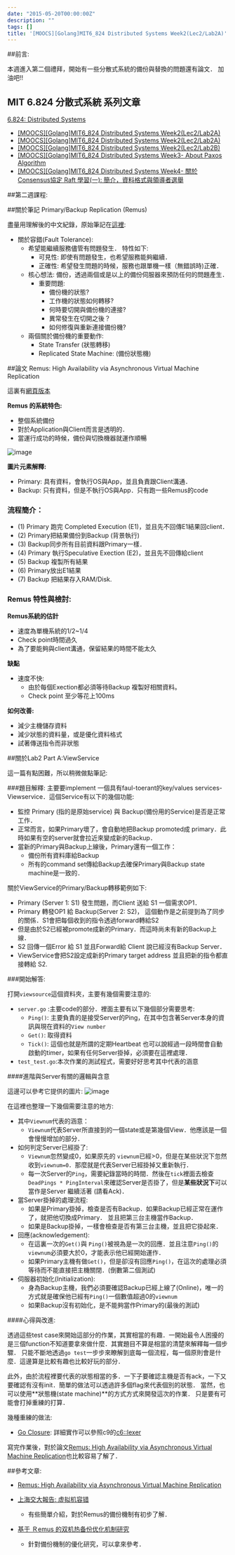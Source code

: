 ```yaml
---
date: "2015-05-20T00:00:00Z"
description: ""
tags: []
title: '[MOOCS][Golang]MIT6_824 Distributed Systems Week2(Lec2/Lab2A)'
---
```


##前言:

本週進入第二個禮拜，開始有一些分散式系統的備份與替換的問題還有論文． 加油吧!!

## MIT 6.824 分散式系統 系列文章

[6.824: Distributed Systems](http://nil.csail.mit.edu/6.824/2015/index.html)

- [[MOOCS][Golang]MIT6_824 Distributed Systems Week2(Lec2/Lab2A)](http://www.evanlin.com/mit6824-week1/)
- [[MOOCS][Golang]MIT6_824 Distributed Systems Week2(Lec2/Lab2A)](http://www.evanlin.com/mit6824-week2A/)
- [[MOOCS][Golang]MIT6_824 Distributed Systems Week2(Lec2/Lab2B)](http://www.evanlin.com/mit6824-week2B/)
- [[MOOCS][Golang]MIT6_824 Distributed Systems Week3- About Paxos Algorithm](http://www.evanlin.com/mit6824-week3-paxos/)
- [[MOOCS][Golang]MIT6_824 Distributed Systems Week4- 關於Consensus協定 Raft 學習(一):  簡介，資料格式與領導者選舉](http://www.evanlin.com/raft-study-1/)



##第二週課程:

##關於筆記 Primary/Backup Replication (Remus)

盡量用理解後的中文紀錄，原始筆記在[這裡](http://nil.csail.mit.edu/6.824/2015/notes/l-remus.txt):

- 關於容錯(Fault Tolerance):
    - 希望能繼續服務儘管有問題發生．  特性如下:
        - 可見性: 即使有問題發生，也希望服務能夠繼續．
        - 正確性: 希望發生問題的時候，服務也跟單機一樣（無錯誤時)正確．
    - 核心想法: 備份，透過兩個或是以上的備份伺服器來預防任何的問題產生．       
        - 重要問題:
            - 備份機的狀態?
            - 工作機的狀態如何轉移?
            - 何時要切開與備份機的連接?
            - 異常發生在切開之後？
            - 如何修復與重新連接備份機?
    - 兩個關於備份機的重要動作:
        - State Transfer (狀態轉移)            
        - Replicated State Machine: (備份狀態機)

##論文 Remus: High Availability via Asynchronous Virtual Machine Replication

這裏有[網頁版本](https://www.usenix.org/legacy/event/nsdi08/tech/full_papers/cully/cully_html/)

**Remus 的系統特色:**

- 整個系統備份
- 對於Application與Client而言是透明的．
- 當運行成功的時候，備份與切換機器就運作順暢

![image](https://www.usenix.org/legacy/event/nsdi08/tech/full_papers/cully/cully_html/remus-timeline.png)

**圖片元素解釋:**

- Primary: 具有資料，會執行OS與App，並且負責跟Client溝通．
- Backup: 只有資料，但是不執行OS與App．只有跑一些Remus的code

### 流程簡介：

- (1) Primary 跑完 Completed Execution (E1)，並且先不回傳E1結果回client．
- (2) Primary把結果備份到Backup (背景執行)
- (3) Backup同步所有目前資料跟Primary一樣．
- (4) Primary 執行Speculative Exection (E2)，並且先不回傳給client
- (5) Backup 複製所有結果
- (6) Primary放出E1結果
- (7) Backup 把結果存入RAM/Disk.

### Remus 特性與檢討:

**Remus系統的估計**

- 速度為單機系統的1/2~1/4
- Check point時間過久
- 為了要能夠與client溝通，保留結果的時間不能太久

**缺點**

- 速度不快:
    - 由於每個Exection都必須等待Backup 複製好相關資料。
    - Check point 至少等花上100ms
    
    
**如何改善:**

- 減少主機儲存資料
- 減少狀態的資料量，或是優化資料格式
- 試著傳送指令而非狀態


##關於Lab2 Part A:ViewService

這一篇有點困難，所以稍微做點筆記:

###題目解釋:
主要要implement 一個具有faul-toerant的key/values services- Viewservice．這個Service有以下的幾個功能:

- 監控 Primary (指的是原始service) 與 Backup(備份用的Service)是否是正常工作．
- 正常而言，如果Primary壞了，會自動地把Backup promoted成 primary．此時如果有空的server就會拉近來變成新的Backup．
- 當新的Primary與Backup上線後，Primary還有一個工作：
    - 備份所有資料庫給Backup
    - 所有的command set傳給Backup去確保Primary與Backup state machine是一致的．

關於ViewService的Primary/Backup轉移範例如下:

- Primary (Server 1: S1) 發生問題，而Client 送給 S1 一個需求OP1．
- Primary 轉發OP1 給 Backup(Server 2: S2)， 這個動作是之前提到為了同步的關係．S1會把每個收到的指令透過forward轉給S2
- 但是由於S2已經被promote成新的Primary．而這時尚未有新的Backup上線．
- S2 回傳一個Error 給 S1 並且Forward給 Client 說已經沒有Backup Server．
- ViewService會把S2設定成新的Primary target address 並且把新的指令都直接轉給 S2.

###開始解答:

打開`viewsource`這個資料夾，主要有幾個需要注意的:

- `server.go`   :主要code的部分．裡面主要有以下幾個部分需要思考:
    - `Ping()`: 主要負責的是接受Server的Ping，在其中包含著Server本身的資訊與現在資料的`View number`
    - `Get()`: 取得資料
    - `Tick()`: 這個也就是所謂的定期Heartbeat 也可以說經過一段時間會自動啟動的timer，如果有任何Server掛掉，必須要在這裡處理．
- `test_test.go`:本次作業的測試程式，需要好好思考其中代表的涵意 

####進階與Server有關的邏輯與含意

這邊可以參考它提供的圖片:
![image](http://nil.csail.mit.edu/6.824/2015/labs/lab-2a-vs.png)

在這裡也整理一下幾個需要注意的地方:

- 其中`Viewnum`代表的涵意： 
    - `Viewnum`代表Server所直接到的一個state或是第幾個View．他應該是一個會慢慢增加的部分． 
- 如何判定Server已經掛了:
    - `Viewnum`忽然變成0，如果原先的 `viewnum`已經>0，但是在某些狀況下忽然收到`viewnum=0`．那麼就是代表Server已經掛掉又重新執行．
    - 每一次Server的`Ping`，需要紀錄當時的時間．然後在`tick`裡面去檢查 `DeadPings * PingInterval`來確認Server是否掛了，但是**某些狀況下**可以當作是Server 繼續活著 (請看Ack)．
- 當Server掛掉的處理流程:
    - 如果是Primary掛掉，檢查是否有Backup．如果Backup已經正常在運作了，就把他切換成Primary． 並且把第三台主機當作Backup．
    - 如果是Backup掛掉，一樣會檢查是否有第三台主機，並且把它掛起來．
- 回應(acknowledgement): 
    - 在這裏一次的`Get()`與 `Ping()`被視為是一次的回應．並且注意`Ping()`的`viewnum`必須要大於0，才能表示他已經開始運作．
    - 如果Primary主機有做`Get()`，但是卻沒有回應`Ping()`，在這次的處理必須等待而不能直接把主機關閉．(倒數第二個測試)
- 伺服器初始化(Initialization):
    - 身為Backup主機，我們必須要確認Backup已經上線了(Online)，唯一的方式就是確保他已經有`Ping()`一個數值超過0的`viewnum`
    - 如果Backup沒有初始化，是不能夠當作Primary的(最後的測試)


####心得與改進:

透過這些test case來開始這部分的作業，其實相當的有趣．一開始最令人困擾的是三個function不知道要拿來做什麼．其實題目不算是相當的清楚來解釋每一個步驟．  只能不斷地透過`go test`一步步來瞭解到底每一個流程，每一個原則會是什麼．這邊算是比較有趣也比較好玩的部分．

此外，由於流程裡要代表的狀態相當的多．一下子要確認主機是否有ack，一下又要確認有沒有init．簡單的做法可以透過許多個flag來代表個別的狀態． 當然，也可以使用**狀態機(state machine)**的方式方式來開發這次的作業．  只是要有可能會打掉重練的打算．

幾種重練的做法:

- [Go Closure](https://gobyexample.com/closures): 詳細實作可以參照c9的[c6::lexer](https://github.com/c9s/c6/blob/master/src/c6/lexer/lexer.go#L428)

寫完作業後，對於論文[Remus: High Availability via Asynchronous Virtual Machine Replication](http://nil.csail.mit.edu/6.824/2015/papers/remus.pdf)也比較容易了解了．
 
              
##參考文章:

- [Remus: High Availability via Asynchronous Virtual Machine Replication](http://nil.csail.mit.edu/6.824/2015/papers/remus.pdf)

- [上海交大報告: 虚拟机容错](http://www.ccf.org.cn/sites/ccf/weekly/yunjisuan/%E8%99%9A%E6%8B%9F%E6%9C%BA%E5%AE%B9%E9%94%99.pdf)
    - 有些簡單介紹，對於Remus的備份機制有初步了解．
- [基于 Ｒemus 的双机热备份优化机制研究](http://www.chinacloud.cn/upload/2014-10/14101909055475.pdf)    
    - 針對備份機制的優化研究，可以拿來參考．
              
